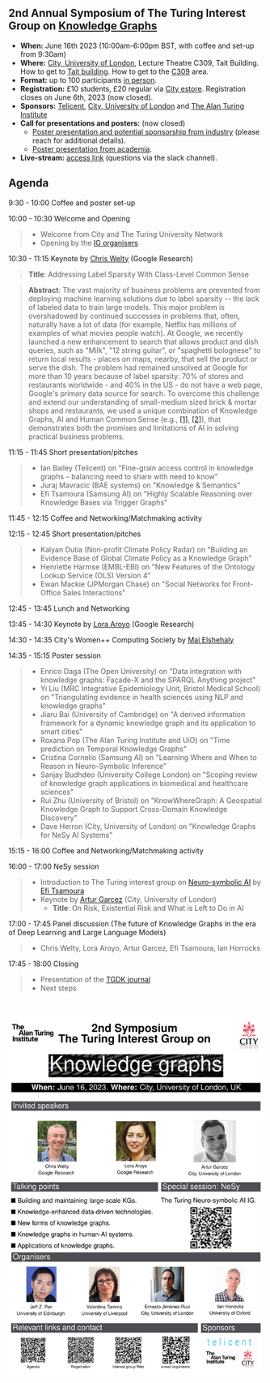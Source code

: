 ## 2nd Annual Symposium of The Turing Interest Group on [Knowledge Graphs](https://www.turing.ac.uk/research/interest-groups/knowledge-graphs)

- **When:** June 16th 2023 (10:00am-6:00pm BST, with coffee and set-up from 9:30am)
- **Where:** [City, University of London](https://www.city.ac.uk/), Lecture Theatre C309, Tait Building. How to get to [Tait building](https://goo.gl/maps/DkxQcdR5fSyuy1hy9). How to get to the [C309](https://bit.ly/symposium-video-getting-to-c309) area.
- **Format:** up to 100 participants <ins>in person</ins>. 
- **Registration:** £10 students, £20 regular via [City estore](https://estore.city.ac.uk/product-catalogue/conference-events/events/2nd-symposium-of-the-alan-turing-institute-interest-group-on-knowledge-graphs). Registration closes on June 6th, 2023 (now closed).
- **Sponsors:** [Telicent](https://www.telicent.io/), [City, University of London](https://www.city.ac.uk/) and [The Alan Turing Institute](https://www.turing.ac.uk/)
- **Call for presentations and posters:** (now closed)
  - [Poster presentation and potential sponsorship from industry](https://forms.gle/8M8Je79aHuz9Abb48) (please reach for additional details).
  - [Poster presentation from academia](https://forms.gle/aYktpvP6CurTyzhMA).
- **Live-stream:** [access link](https://bit.ly/live-stream-turing-kg-2023) (questions via the slack channel).


## Agenda

9:30 - 10:00    Coffee and poster set-up

10:00 - 10:30   Welcome and Opening
> - Welcome from City and The Turing University Network
> - Opening by the [IG organisers](https://www.turing.ac.uk/research/interest-groups/knowledge-graphs)

10:30 - 11:15   Keynote by [Chris Welty](https://research.google/people/104789/) (Google Research)

> **Title**:  Addressing Label Sparsity With Class-Level Common Sense
 
> **Abstract**: The vast majority of business problems are prevented from deploying machine learning solutions due to label sparsity -- the lack of labeled data to train large models.  This major problem is overshadowed by continued successes in problems that, often, naturally have a lot of data (for example, Netflix has millions of examples of what movies people watch).  At Google, we recently launched a new enhancement to search that allows product and dish queries, such as "Milk", "12 string guitar", or "spaghetti bolognese" to return local results - places on maps, nearby, that sell the product or serve the dish.  The problem had remained unsolved at Google for more than 10 years because of label sparsity: 70% of stores and restaurants worldwide - and 40% in the US - do not have a web page, Google's primary data source for search.  To overcome this challenge and extend our understanding of small-medium sized brick & mortar shops and restaurants, we used a unique combination of Knowledge Graphs, AI and Human Common Sense (e.g., [[1]](https://ojs.aaai.org/index.php/HCOMP/article/view/18947), [[2]](https://www.frontiersin.org/articles/10.3389/frai.2022.830299/full)), that demonstrates both the promises and limitations of AI in solving practical business problems.

11:15 - 11:45   Short presentation/pitches
> - Ian Bailey (Telicent) on "Fine-grain access control in knowledge graphs – balancing need to share with need to know"
> - Juraj Mavracic (BAE systems) on "Knowledge & Semantics"
> - Efi Tsamoura (Samsung AI) on "Highly Scalable Reasoning over Knowledge Bases via Trigger Graphs"

11:45 - 12:15 Coffee and Networking/Matchmaking activity

12:15 - 12:45   Short presentation/pitches
> - Kalyan Dutia (Non-profit Climate Policy Radar) on "Building an Evidence Base of Global Climate Policy as a Knowledge Graph"
> - Henriette Harmse (EMBL-EBI) on "New Features of the Ontology Lookup Service (OLS) Version 4"
> - Ewan Mackie (JPMorgan Chase) on "Social Networks for Front-Office Sales Interactions"

12:45 - 13:45   Lunch and Networking

13:45 - 14:30   Keynote by [Lora Aroyo](https://research.google/people/LoraAroyo/) (Google Research)

14:30 - 14:35	City's Women++ Computing Society by [Mai Elshehaly](http://www.invisai.com/mai/)

14:35 - 15:15 	Poster session
> - Enrico Daga (The Open University) on "Data integration with knowledge graphs: Façade-X and the SPARQL Anything project"
> - Yi Liu (MRC Integrative Epidemiology Unit, Bristol Medical School) on "Triangulating evidence in health sciences using NLP and knowledge graphs"
> - Jiaru Bai (University of Cambridge) on "A derived information framework for a dynamic knowledge graph and its application to smart cities"
> - Roxana Pop (The Alan Turing Institute and UiO) on "Time prediction on Temporal Knowledge Graphs"
> - Cristina Cornelio (Samsung AI) on "Learning Where and When to Reason in Neuro-Symbolic Inference"
> - Sanjay Budhdeo (University College London) on "Scoping review of knowledge graph applications in biomedical and healthcare sciences"
> - Rui Zhu (University of Bristol) on "KnowWhereGraph: A Geospatial Knowledge Graph to Support Cross-Domain Knowledge Discovery"
> - Dave Herron (City, University of London) on "Knowledge Graphs for NeSy AI Systems"

15:15 - 16:00  	Coffee and Networking/Matchmaking activity

16:00 - 17:00  	NeSy session
> - Introduction to The Turing interest group on [Neuro-symbolic AI](https://www.turing.ac.uk/research/interest-groups/neuro-symbolic-ai) by [Efi Tsamoura](https://www.turing.ac.uk/people/efthymia-tsamoura)
> - Keynote by [Artur Garcez](http://www.staff.city.ac.uk/~aag/) (City, University of London) 
> 	- **Title**: On Risk, Existential Risk and What is Left to Do in AI

17:00 - 17:45  	Panel discussion (The future of Knowledge Graphs in the era of Deep Learning and Large Language Models)
> - Chris Welty, Lora Aroyo, Artur Garcez, Efi Tsamoura, Ian Horrocks
	
17:45 - 18:00  	Closing
> - Presentation of the [TGDK journal](https://tgdk.org/)
> - Next steps






<br>
<p align="center">
<img src="https://raw.githubusercontent.com/turing-knowledge-graphs/meet-ups/main/poster-2nd-symposium-ig-kg.png" width="550" alt="Symposium">
</p>



